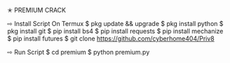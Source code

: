 ✭ PREMIUM CRACK


⇨ Install Script On Termux
$ pkg update && upgrade
$ pkg install python
$ pkg install git
$ pip install bs4
$ pip install requests
$ pip install mechanize
$ pip install futures
$ git clone https://github.com/cyberhome404/Priv8

⇨ Run Script
$ cd premium
$ python premium.py
